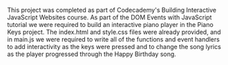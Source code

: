 This project was completed as part of Codecademy's Building Interactive JavaScript Websites course. As part of the DOM Events with JavaScript tutorial we were required to build an interactive piano player in the Piano Keys project. The index.html and style.css files were already provided, and in main.js we were required to write all of the functions and event handlers to add interactivity as the keys were pressed and to change the song lyrics as the player progressed through the Happy Birthday song.
